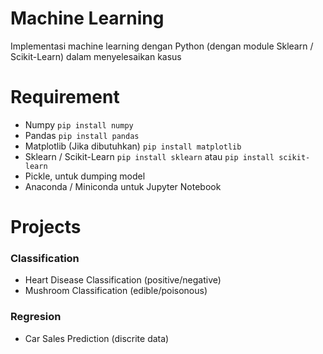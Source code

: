 # Machine Learning
Implementasi machine learning dengan Python (dengan module Sklearn / Scikit-Learn) dalam menyelesaikan kasus

# Requirement
* Numpy `pip install numpy`
* Pandas `pip install pandas`
* Matplotlib (Jika dibutuhkan) `pip install matplotlib`
* Sklearn / Scikit-Learn `pip install sklearn` atau `pip install scikit-learn`
* Pickle, untuk dumping model
* Anaconda / Miniconda untuk Jupyter Notebook

# Projects
### Classification
* Heart Disease Classification (positive/negative)
* Mushroom Classification (edible/poisonous)
### Regresion
* Car Sales Prediction (discrite data)